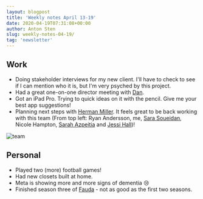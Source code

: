 ```yaml
---
layout: blogpost
title: 'Weekly notes April 13-19'
date: 2020-04-19T07:31:08+00:00
author: Anton Sten
slug: weekly-notes-04-19/
tag: 'newsletter'
---
```


## Work

- Doing stakeholder interviews for my new client. I'll have to check to see if I can mention who it is, but I'm very psyched by this project.
- Had a great one-on-one director meeting with [Dan](http://danmall.me).
- Got an iPad Pro. Trying to quick ideas on it with the pencil. Give me your best app suggestions!
- Planning next steps with [Herman Miller](https://www.hermanmiller.com/). It feels great to be back working with this team (From top left: Ryan Andersson, me, [Sara Soueidan](https://www.sarasoueidan.com), Nicole Hampton, [Sarah Azpeitia](https://www.sarahazpeitia.com) and [Jessi Hall](https://twitter.com/jessiofhall))!

![team](/images/blog/hm-team.jpg)


## Personal

- Played two (more) football games!
- Had new closets built at home.
- Meta is showing more and more signs of dementia 😢
- Finished season three of [Fauda](https://www.netflix.com/title/80113612) - not as good as the first two seasons.
